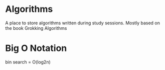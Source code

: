 # Algorithms

A place to store algorithms written during study sessions.
Mostly based on the book Grokking Algorithms

# Big O Notation

bin search = O(log2n)
